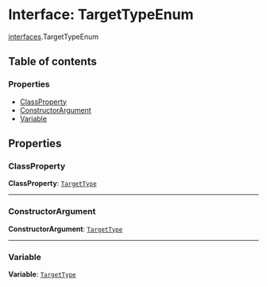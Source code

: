 # Interface: TargetTypeEnum

[interfaces](/en/auto-docs/free-layout-editor/modules/interfaces.md).TargetTypeEnum

## Table of contents

### Properties

* [ClassProperty](/en/auto-docs/free-layout-editor/interfaces/interfaces.TargetTypeEnum.md#classproperty)
* [ConstructorArgument](/en/auto-docs/free-layout-editor/interfaces/interfaces.TargetTypeEnum.md#constructorargument)
* [Variable](/en/auto-docs/free-layout-editor/interfaces/interfaces.TargetTypeEnum.md#variable)

## Properties

### ClassProperty

**ClassProperty**: [`TargetType`](/en/auto-docs/free-layout-editor/types/interfaces.TargetType.md)

***

### ConstructorArgument

**ConstructorArgument**: [`TargetType`](/en/auto-docs/free-layout-editor/types/interfaces.TargetType.md)

***

### Variable

**Variable**: [`TargetType`](/en/auto-docs/free-layout-editor/types/interfaces.TargetType.md)
